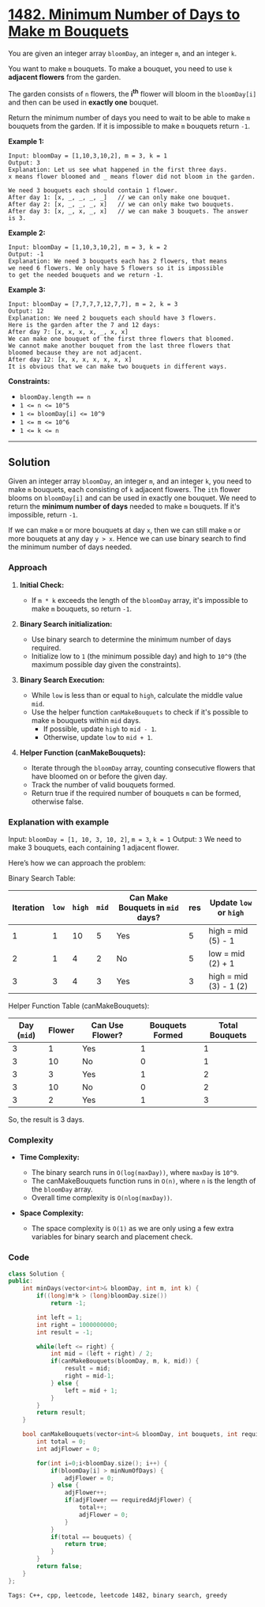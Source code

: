 
# [1482. Minimum Number of Days to Make m Bouquets](https://leetcode.com/problems/minimum-number-of-days-to-make-m-bouquets/description)

You are given an integer array `bloomDay`, an integer `m`, and an integer `k`.

You want to make `m` bouquets. To make a bouquet, you need to use `k` **adjacent flowers** from the garden.

The garden consists of `n` flowers, the **i<sup>th</sup>** flower will bloom in the `bloomDay[i]` and then can be used in **exactly one** bouquet.

Return the minimum number of days you need to wait to be able to make `m` bouquets from the garden. If it is impossible to make `m` bouquets return `-1`.


**Example 1:**

    Input: bloomDay = [1,10,3,10,2], m = 3, k = 1
    Output: 3
    Explanation: Let us see what happened in the first three days.
    x means flower bloomed and _ means flower did not bloom in the garden.
    
    We need 3 bouquets each should contain 1 flower.
    After day 1: [x, _, _, _, _]   // we can only make one bouquet.
    After day 2: [x, _, _, _, x]   // we can only make two bouquets.
    After day 3: [x, _, x, _, x]   // we can make 3 bouquets. The answer is 3.

**Example 2:**

    Input: bloomDay = [1,10,3,10,2], m = 3, k = 2
    Output: -1
    Explanation: We need 3 bouquets each has 2 flowers, that means
    we need 6 flowers. We only have 5 flowers so it is impossible 
    to get the needed bouquets and we return -1.

**Example 3:**

    Input: bloomDay = [7,7,7,7,12,7,7], m = 2, k = 3
    Output: 12
    Explanation: We need 2 bouquets each should have 3 flowers.
    Here is the garden after the 7 and 12 days:
    After day 7: [x, x, x, x, _, x, x]
    We can make one bouquet of the first three flowers that bloomed.
    We cannot make another bouquet from the last three flowers that
    bloomed because they are not adjacent.
    After day 12: [x, x, x, x, x, x, x]
    It is obvious that we can make two bouquets in different ways.

**Constraints:**

- `bloomDay.length == n`
- `1 <= n <= 10^5`
- `1 <= bloomDay[i] <= 10^9`
- `1 <= m <= 10^6`
- `1 <= k <= n`

---

## Solution
Given an integer array `bloomDay`, an integer `m`, and an integer `k`, you need to make `m` bouquets, each consisting of `k` adjacent flowers. The `ith` flower blooms on `bloomDay[i]` and can be used in exactly one bouquet. We need to return the **minimum number of days** needed to make `m` bouquets. If it's impossible, return `-1`.

If we can make `m` or more bouquets at day `x`, then we can still make `m` or more bouquets at any day `y > x`. Hence we can use binary search to find the minimum number of days needed.

### Approach

1. **Initial Check:**
    
    - If `m * k` exceeds the length of the `bloomDay` array, it's impossible to make `m` bouquets, so return `-1`.

2. **Binary Search initialization:**

    - Use binary search to determine the minimum number of days required.
    - Initialize low to `1` (the minimum possible day) and high to `10^9` (the maximum possible day given the constraints).

3. **Binary Search Execution:**

    - While `low` is less than or equal to `high`, calculate the middle value `mid`.
    - Use the helper function `canMakeBouquets` to check if it's possible to make `m` bouquets within `mid` days.
        - If possible, update `high` to `mid - 1`.
        - Otherwise, update `low` to `mid + 1`.

3. **Helper Function (canMakeBouquets):**

    - Iterate through the `bloomDay` array, counting consecutive flowers that have bloomed on or before the given day.
    - Track the number of valid bouquets formed.
    - Return true if the required number of bouquets `m` can be formed, otherwise false.

### Explanation with example

Input: `bloomDay = [1, 10, 3, 10, 2]`, `m = 3`, `k = 1`
Output: `3`
We need to make 3 bouquets, each containing 1 adjacent flower. 

Here’s how we can approach the problem:

Binary Search Table:

| Iteration | `low` | `high` | `mid` | Can Make Bouquets in `mid` days? | res | Update `low` or `high` |
|-----------|-------|--------|-------|----------------------------------|-----|------------------------|
| 1         | 1     | 10     | 5     | Yes                              |  5  | high = mid (5) - 1     |
| 2         | 1     | 4      | 2     | No                               |  5  | low = mid (2) + 1      |
| 3         | 3     | 4      | 3     | Yes                              |  3  | high = mid (3) - 1 (2) |

Helper Function Table (canMakeBouquets):

| Day (`mid`) | Flower | Can Use Flower? | Bouquets Formed | Total Bouquets |
|-------------|--------|-----------------|-----------------|----------------|
| 3           | 1      | Yes             | 1               | 1              |
| 3           | 10     | No              | 0               | 1              |
| 3           | 3      | Yes             | 1               | 2              |
| 3           | 10     | No              | 0               | 2              |
| 3           | 2      | Yes             | 1               | 3              |

So, the result is 3 days.

### Complexity

- **Time Complexity:**

    - The binary search runs in `O(log(maxDay))`, where `maxDay` is `10^9`.
    - The canMakeBouquets function runs in `O(n)`, where `n` is the length of the `bloomDay` array.
    - Overall time complexity is `O(nlog(maxDay))`.

- **Space Complexity:**

    - The space complexity is `O(1)` as we are only using a few extra variables for binary search and placement check.

### Code

```cpp
class Solution {
public:
    int minDays(vector<int>& bloomDay, int m, int k) {
        if((long)m*k > (long)bloomDay.size())
            return -1;

        int left = 1;
        int right = 1000000000;
        int result = -1;

        while(left <= right) {
            int mid = (left + right) / 2;
            if(canMakeBouquets(bloomDay, m, k, mid)) {
                result = mid;
                right = mid-1;
            } else {
                left = mid + 1;
            }
        }
        return result;
    }

    bool canMakeBouquets(vector<int>& bloomDay, int bouquets, int requiredAdjFlower, int minNumOfDays) {
        int total = 0;
        int adjFlower = 0;

        for(int i=0;i<bloomDay.size(); i++) {
            if(bloomDay[i] > minNumOfDays) {
                adjFlower = 0;
            } else {
                adjFlower++;
                if(adjFlower == requiredAdjFlower) {
                    total++;
                    adjFlower = 0;
                }
            }
            if(total == bouquets) {
                return true;
            }
        }
        return false;
    }
};
```

    Tags: C++, cpp, leetcode, leetcode 1482, binary search, greedy